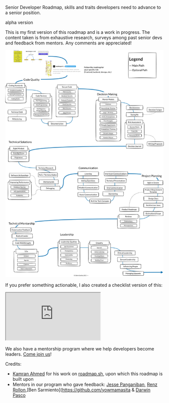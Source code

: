 Senior Developer Roadmap, skills and traits developers need to advance to a senior position.

alpha version

This is my first version of this roadmap and is a work in progress. The content taken is from exhaustive research, surveys among past senior devs and feedback from mentors. Any comments are appreciated!

[![](/SeniorDeveloperRoadmap.png "Software Developer Roadmap")](https://raw.githubusercontent.com/glennsantos/senior-developer-roadmap/main/SeniorDeveloperRoadmap.png)

If you prefer something actionable, I also created a checklist version of this:

<iframe src="https://docs.google.com/document/d/e/2PACX-1vRCAlr-t62tSKoxD-SzJGgjdmIEVsb8-iCATFu-maMZ1pXRq55nAygPWl75q_GsmZKJ2Q-l_yHUkeEu/pub?embedded=true"></iframe>

We also have a mentorship program where we help developers become leaders. [Come join us](https://tally.so/r/3leK5w)!

Credits:
- [Kamran Ahmed](https://github.com/kamranahmedse) for his work on [roadmap.sh](https://roadmap.sh/), upon which this roadmap is built upon
- Mentors in our program who gave feedback: [Jesse Panganiban](https://github.com/thejpanganiban), [Renz Rollon](https://github.com/renzrollon),[Ben Sarmiento](https://github.com/yowmamasita & [Darwin Pasco](https://github.com/darwin25)